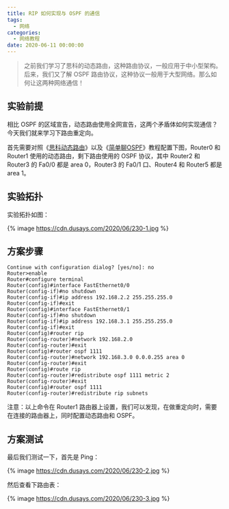 ```yaml
---
title: RIP 如何实现与 OSPF 的通信
tags:
  - 网络
categories:
  - 网络教程
date: 2020-06-11 00:00:00
---
```


> 之前我们学习了思科的动态路由，这种路由协议，一般应用于中小型架构。后来，我们又了解 OSPF 路由协议，这种协议一般用于大型网络。那么如何让这两种网络通信！

<!-- more -->

## 实验前提

相比 OSPF 的区域宣告，动态路由使用全网宣告，这两个矛盾体如何实现通信？今天我们就来学习下路由重定向。

首先需要对照《[思科动态路由](https://dusays.com/47/)》以及《[简单聊OSPF](https://dusays.com/230/)》教程配置下图，Router0 和 Router1 使用的动态路由，剩下路由使用的 OSPF 协议，其中 Router2 和 Router3 的 Fa0/0 都是 area 0，Router3 的 Fa0/1 口、Router4 和 Router5 都是 area 1。

## 实验拓扑

实验拓扑如图：

{% image https://cdn.dusays.com/2020/06/230-1.jpg %}

## 方案步骤

```
Continue with configuration dialog? [yes/no]: no
Router>enable
Router#configure terminal
Router(config)#interface FastEthernet0/0
Router(config-if)#no shutdown
Router(config-if)#ip address 192.168.2.2 255.255.255.0
Router(config-if)#exit
Router(config)#interface FastEthernet0/1
Router(config-if)#no shutdown
Router(config-if)#ip address 192.168.3.1 255.255.255.0
Router(config-if)#exit
Router(config)#router rip
Router(config-router)#network 192.168.2.0
Router(config-router)#exit
Router(config)#router ospf 1111
Router(config-router)#network 192.168.3.0 0.0.0.255 area 0
Router(config-router)#exit
Router(config)#route rip
Router(config-router)#redistribute ospf 1111 metric 2
Router(config-router)#exit
Router(config)#router ospf 1111
Router(config-router)#redistribute rip subnets
```

注意：以上命令在 Router1 路由器上设置，我们可以发现，在做重定向时，需要在连接的路由器上，同时配置动态路由和 OSPF。

## 方案测试

最后我们测试一下，首先是 Ping：	

{% image https://cdn.dusays.com/2020/06/230-2.jpg %}


然后查看下路由表：

{% image https://cdn.dusays.com/2020/06/230-3.jpg %}